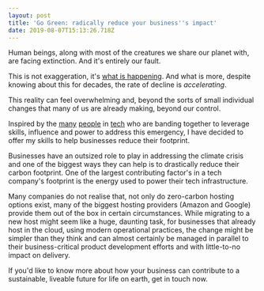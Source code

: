 ```yaml
---
layout: post
title: 'Go Green: radically reduce your business''s impact'
date: 2019-08-07T15:13:26.718Z
---
```

Human beings, along with most of the creatures we share our planet with, are facing extinction. And it's entirely our fault.

This is not exaggeration, it's [what is happening](https://twitter.com/ClimateBen/status/1104521158819528704). And what is more, despite knowing about this for decades, the rate of decline is _accelerating_.

This reality can feel overwhelming and, beyond the sorts of small individual changes that many of us are already making, beyond our control. 

Inspired by the [many](https://climateaction.tech/) [people](https://twitter.com/mrchrisadams) in [tech](https://www.thegreenwebfoundation.org/) who are banding together to leverage skills, influence and power to address this emergency, I have decided to offer my skills to help businesses reduce their footprint.

Businesses have an outsized role to play in addressing the climate crisis and one of the biggest ways they can help is to drastically reduce their carbon footprint. One of the largest contributing factor's in a tech company's footprint is the energy used to power their tech infrastructure. 

Many companies do not realise that, not only do zero-carbon hosting options exist, many of the biggest hosting providers (Amazon and Google) provide them out of the box in certain circumstances. While migrating to a new host might seem like a huge, daunting task, for businesses that already host in the cloud, using modern operational practices, the change might be simpler than they think and can almost certainly be managed in parallel to their business-critical product development efforts and with little-to-no impact on delivery.

If you'd like to know more about how your business can contribute to a sustainable, liveable future for life on earth, get in touch now.
